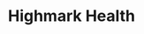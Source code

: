 ---
blog: https://highmarkhealth.org/blog/index.shtml
facebook: https://facebook.com/Highmark
instagram: https://instagram.com/highmark
linkedin: https://linkedin.com/company/highmark
logohandle: highmarkhealth
pinterest: https://pinterest.com/highmark
sort: highmarkhealth
title: Highmark Health
twitter: https://x.com/highmark
website: https://www.highmarkhealth.org/
youtube: https://youtube.com/user/HighmarkHealthy
---